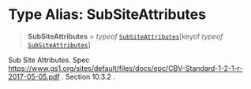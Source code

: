 # Type Alias: SubSiteAttributes

> **SubSiteAttributes** = *typeof* [`SubSiteAttributes`](../variables/SubSiteAttributes.md)\[keyof *typeof* [`SubSiteAttributes`](../variables/SubSiteAttributes.md)\]

Sub Site Attributes.
Spec https://www.gs1.org/sites/default/files/docs/epc/CBV-Standard-1-2-1-r-2017-05-05.pdf .
Section 10.3.2 .

